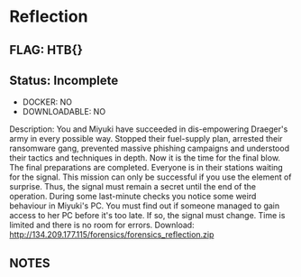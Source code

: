 # Reflection

## FLAG: HTB{}

## Status: Incomplete

+ DOCKER: NO
+ DOWNLOADABLE: NO

Description: You and Miyuki have succeeded in dis-empowering Draeger's army in every possible way. Stopped their fuel-supply plan, arrested their ransomware gang, prevented massive phishing campaigns and understood their tactics and techniques in depth. Now it is the time for the final blow. The final preparations are completed. Everyone is in their stations waiting for the signal. This mission can only be successful if you use the element of surprise. Thus, the signal must remain a secret until the end of the operation. During some last-minute checks you notice some weird behaviour in Miyuki's PC. You must find out if someone managed to gain access to her PC before it's too late. If so, the signal must change. Time is limited and there is no room for errors. Download: http://134.209.177.115/forensics/forensics_reflection.zip

## NOTES
